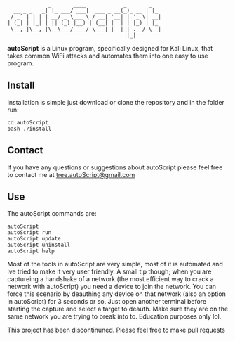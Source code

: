                 _       ____            _       _
      __ _ _   _| |_ ___/ ___|  ___ _ __(_)_ __ | |_
     / _` | | | | __/ _ \___ \ / __| '__| | '_ \| __|
    | (_| | |_| | || (_) |__) | (__| |  | | |_) | |_
     \__,_|\__,_|\__\___/____/ \___|_|  |_| .__/ \__|
                                          |_|

**autoScript** is a Linux program, specifically designed for Kali Linux, that takes common WiFi attacks and automates them into one easy to use program.

## Install
Installation is simple just download or clone the repository and in the folder run:

    cd autoScript
    bash ./install

## Contact
If you have any questions or suggestions about autoScript please feel free to contact me at tree.autoScript@gmail.com

## Use
The autoScript commands are:

    autoScript
    autoScript run
    autoScript update
    autoScript uninstall
    autoScript help

Most of the tools in autoScript are very simple, most of it is automated and ive tried to make it very user friendly. A small tip though; when you are captureing a handshake of a network (the most efficient way to crack a network with autoScript) you need a device to join the network. You can force this scenario by deauthing any device on that network (also an option in autoScript) for 3 seconds or so. Just open another terminal before starting the capture and select a target to deauth. Make sure they are on the same network you are trying to break into to. Education purposes only lol.

This project has been discontinuned. Please feel free to make pull requests
